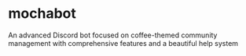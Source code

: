 # mochabot
An advanced Discord bot focused on coffee-themed community management with comprehensive features and a beautiful help system
